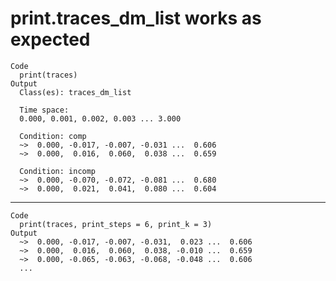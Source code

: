 # print.traces_dm_list works as expected

    Code
      print(traces)
    Output
      Class(es): traces_dm_list
      
      Time space:
      0.000, 0.001, 0.002, 0.003 ... 3.000 
      
      Condition: comp 
      ~>  0.000, -0.017, -0.007, -0.031 ...  0.606 
      ~>  0.000,  0.016,  0.060,  0.038 ...  0.659 
      
      Condition: incomp 
      ~>  0.000, -0.070, -0.072, -0.081 ...  0.680 
      ~>  0.000,  0.021,  0.041,  0.080 ...  0.604 

---

    Code
      print(traces, print_steps = 6, print_k = 3)
    Output
      ~>  0.000, -0.017, -0.007, -0.031,  0.023 ...  0.606 
      ~>  0.000,  0.016,  0.060,  0.038, -0.010 ...  0.659 
      ~>  0.000, -0.065, -0.063, -0.068, -0.048 ...  0.606 
      ...

